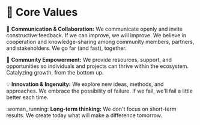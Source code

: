 # 🩵 Core Values

:handshake: **Communication & Collaboration:** We communicate openly and invite constructive feedback. If we can improve, we will improve. We believe in cooperation and knowledge-sharing among community members, partners, and stakeholders. We go far (and fast), together.

:muscle: **Community Empowerment:** We provide resources, support, and opportunities so individuals and projects can thrive within the ecosystem. Catalyzing growth, from the bottom up.

:bulb: **Innovation & Ingenuity:** We explore new ideas, methods, and approaches. We embrace the possibility of failure. If we fail, we'll fail a little better each time.

:woman\_running: **Long-term thinking:** We don't focus on short-term results. We create today what will make a difference tomorrow.
